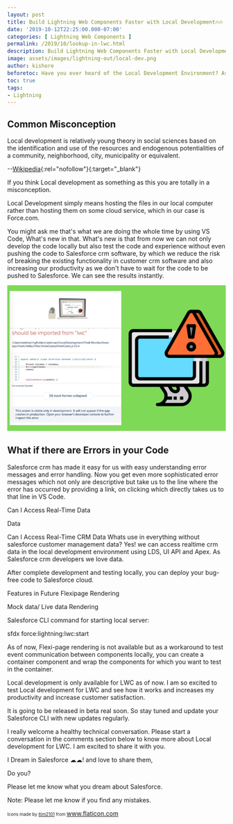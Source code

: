 ```yaml
---
layout: post
title: Build Lightning Web Components Faster with Local Development🔥🔥
date: '2019-10-12T22:25:00.000-07:00'
categories: [ Lightning Web Components ]
permalink: /2019/10/lookup-in-lwc.html
description: Build Lightning Web Components Faster with Local Development. What's new is that from now we can not only develop the code locally but also test the code and experience without even pushing the code to Salesforce. As we develop code in VS Code we need to push the code each and every time it's changed back to our Salesforce crm Org to test the changes. In this process, you might even mess up the code which tends to break the existing functionality in the crm client relationship management software.
image: assets/images/lightning-out/local-dev.png
author: kishore
beforetoc: Have you ever heard of the Local Development Environment? As a Salesforce Developers, we used to develop our code in either Developer Org, Sandbox or Scratch Org using developer console. To develop newly introduced Lightning Web Components we need to use the VS Code or any code editor of our choice though Salesforce highly recommends VS Code. As we develop code in VS Code we need to push the code each and every time it's changed back to our Salesforce Org to test the changes. If we are not satisfied with the changes we have made we need to make necessary changes and push it again,  sometimes it really takes a lot of time for these changes to get deployed and tested. In this process, you might even mess up the code which tends to break the existing functionality. Hang on! Local development is her for the rescue.
toc: true
tags:
- Lightning
---
```


## Common Misconception
Local development is relatively young theory in social sciences based on the identification and use of the resources and endogenous potentialities of a community, neighborhood, city, municipality or equivalent.

 --[Wikipedia](https://en.wikipedia.org/wiki/Local_development){:rel="nofollow"}{:target="_blank"}

If you think Local development as something as this you are totally in a misconception.

Local Development simply means hosting the files in our local computer rather than hosting them on some cloud service, which in our case is Force.com.

You might ask me that's what we are doing the whole time by using VS Code, What's new in that. What's new is that from now we can not only develop the code locally but also test the code and experience without even pushing the code to Salesforce crm software, by which we reduce the risk of breaking the existing functionality in customer crm software and also increasing our productivity as we don't have to wait for the code to be pushed to Salesforce. We can see the results instantly.

![Error Messages](/assets/images/lightning-out/error-messages.png)

## What if there are Errors in your Code 
Salesforce crm has made it easy for us with easy understanding error messages and error handling. Now you get even more sophisticated error messages which not only are descriptive but take us to the line where the error has occurred by providing a link, on clicking which directly takes us to that line in VS Code.





Can I Access Real-Time Data

Data



Can I Access Real-Time CRM Data 
Whats use in everything without salesforce customer management data? Yes! we can access realtime crm data in the local development environment using LDS, UI API and Apex. As Salesforce crm developers we love data.



After complete development and testing locally, you can deploy your bug-free code to Salesforce cloud.















Features in Future 
Flexipage Rendering

Mock data/ Live data Rendering


Salesforce CLI command for starting local server:



sfdx force:lightning:lwc:start



As of now, Flexi-page rendering is not available but as a workaround to test event communication between components locally, you can create a container component and wrap the components for which you want to test in the container.



Local development is only available for LWC as of now. I am so excited to test Local development for LWC and see how it works and increases my productivity and increase customer satisfaction.



It is going to be released in beta real soon. So stay tuned and update your Salesforce CLI with new updates regularly.



I really welcome a healthy technical conversation. Please start a conversation in the comments section below to know more about Local development for LWC. I am excited to share it with you. 



I Dream in Salesforce ☁☁! and love to share them,

Do you?



Please let me know what you dream about Salesforce.



Note: Please let me know if you find any mistakes.



<span style="font-size: x-small;">Icons made by&nbsp;</span><a href="https://www.flaticon.com/%3C?=_(%27authors/%27)?%3Eitim2101" style="font-size: x-small;" title="itim2101">itim2101</a><span style="font-size: x-small;">&nbsp;from&nbsp;</span><a href="https://www.flaticon.com/" style="font-size: x-small;" title="Flaticon">www.flaticon.com</a>